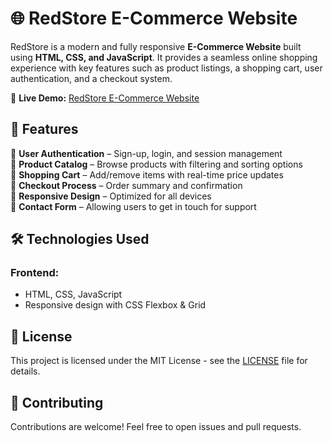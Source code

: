 # 🌐 RedStore E-Commerce Website

RedStore is a modern and fully responsive **E-Commerce Website** built using **HTML, CSS, and JavaScript**. It provides a seamless online shopping experience with key features such as product listings, a shopping cart, user authentication, and a checkout system.

🔗 **Live Demo:** [RedStore E-Commerce Website](https://bhavsarhardeep.github.io/RedStore_E-Commerce_Website/)

## 📌 Features
🔹 **User Authentication** – Sign-up, login, and session management  
🔹 **Product Catalog** – Browse products with filtering and sorting options  
🔹 **Shopping Cart** – Add/remove items with real-time price updates  
🔹 **Checkout Process** – Order summary and confirmation  
🔹 **Responsive Design** – Optimized for all devices  
🔹 **Contact Form** – Allowing users to get in touch for support  

## 🛠️ Technologies Used

### Frontend:
- HTML, CSS, JavaScript  
- Responsive design with CSS Flexbox & Grid  

## 📜 License

This project is licensed under the MIT License - see the [LICENSE](LICENSE) file for details.

## 🤝 Contributing

Contributions are welcome! Feel free to open issues and pull requests.
